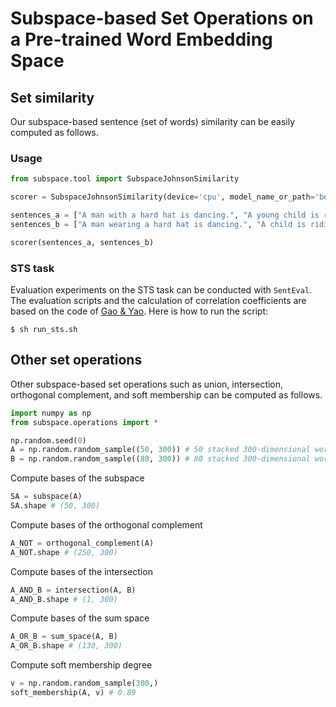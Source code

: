 # Subspace-based Set Operations on a Pre-trained Word Embedding Space



## Set similarity
Our subspace-based sentence (set of words) similarity can be easily computed as follows.

### Usage
```python
from subspace.tool import SubspaceJohnsonSimilarity

scorer = SubspaceJohnsonSimilarity(device='cpu', model_name_or_path='bert-base-uncased')

sentences_a = ["A man with a hard hat is dancing.", "A young child is riding a horse."]
sentences_b = ["A man wearing a hard hat is dancing.", "A child is riding a horse."]

scorer(sentences_a, sentences_b) 
```

### STS task
Evaluation experiments on the STS task can be conducted with ```SentEval```. 
The evaluation scripts and the calculation of correlation coefficients are based on the code of [Gao & Yao](https://github.com/princeton-nlp/SimCSE).
Here is how to run the script:
```
$ sh run_sts.sh
```


## Other set operations
Other subspace-based set operations such as union, intersection, orthogonal complement, and soft membership can be computed as follows.

```python
import numpy as np
from subspace.operations import *

np.random.seed(0)
A = np.random.random_sample((50, 300)) # 50 stacked 300-dimensional word vectors
B = np.random.random_sample((80, 300)) # 80 stacked 300-dimensional word vectors
```

Compute bases of the subspace
```python
SA = subspace(A)
SA.shape # (50, 300)
```

Compute bases of the orthogonal complement
```python
A_NOT = orthogonal_complement(A)
A_NOT.shape # (250, 300)
```

Compute bases of the intersection
```python
A_AND_B = intersection(A, B)
A_AND_B.shape # (1, 300)
```

Compute bases of the sum space
```python
A_OR_B = sum_space(A, B)
A_OR_B.shape # (130, 300)
```

Compute soft membership degree
```python
v = np.random.random_sample(300,) 
soft_membership(A, v) # 0.89
```